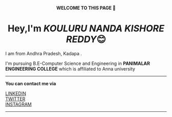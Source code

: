 <p align="center">
<b>WELCOME TO  THIS PAGE 👋</b></p>
<h1 align="center">Hey,I'm  <em>KOULURU NANDA KISHORE REDDY</em>😊</h1>
<p>I am from Andhra Pradesh, Kadapa .</p>
<p>I'm pursuing B.E-Computer Science and Engineering in <b>PANIMALAR ENGINEERING COLLEGE</b> which is affiliated to Anna university</p>
<hr>
<p><b>You can contact me via </b></p>
<a href="https://www.linkedin.com/in/kouluru-nanda-kishore-reddy-b42972192/">LINKEDIN</a> <br>
<a href="https://twitter.com/KouluruR">TWITTER</a><br>
<a href="https://www.instagram.com/_k._n_._reddy_36/">INSTAGRAM</a><br>

<hr>
